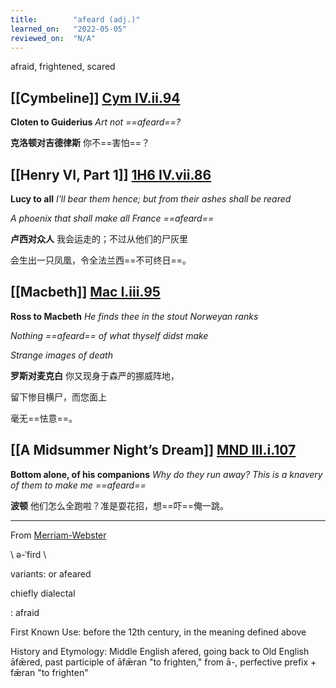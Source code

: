 ```yaml
---
title:        "afeard (adj.)"
learned_on:   "2022-05-05"
reviewed_on:  "N/A"
---
```


afraid, frightened, scared

## [[Cymbeline]] [Cym IV.ii.94](https://www.shakespeareswords.com/Public/Play.aspx?Act=4&Scene=2&WorkId=7#139609) 

**Cloten to Guiderius** *Art not ==afeard==?* 

**克洛顿对吉德律斯** 你不==害怕==？

## [[Henry VI, Part 1]] [1H6 IV.vii.86](https://www.shakespeareswords.com/Public/Play.aspx?Act=4&Scene=7&WorkId=25#203738) 

**Lucy to all** *I'll bear them hence; but from their ashes shall be reared*

*A phoenix that shall make all France ==afeard==*

**卢西对众人** 我会运走的；不过从他们的尸灰里

会生出一只凤凰，令全法兰西==不可终日==。

## [[Macbeth]] [Mac I.iii.95](https://www.shakespeareswords.com/Public/Play.aspx?Act=1&Scene=3&WorkId=13#159504) 

**Ross to Macbeth** *He finds thee in the stout Norweyan ranks*

*Nothing ==afeard== of what thyself didst make*

*Strange images of death*

**罗斯对麦克白** 你又现身于森严的挪威阵地，

留下惨目横尸，而您面上

毫无==怯意==。

## [[A Midsummer Night’s Dream]] [MND III.i.107](https://www.shakespeareswords.com/Public/Play.aspx?Act=3&Scene=1&WorkId=4#126569) 

**Bottom alone, of his companions** *Why do they run away? This is a knavery of them to make me ==afeard==*

**波顿** 他们怎么全跑啦？准是耍花招，想==吓==俺一跳。

-----

From [Merriam-Webster](https://www.merriam-webster.com/dictionary/afeard)

\\ ə-ˈfird  \\

variants: or afeared

chiefly dialectal

: afraid

First Known Use: before the 12th century, in the meaning defined above

History and Etymology: Middle English afered, going back to Old English āfǣred, past participle of āfǣran "to frighten," from ā-, perfective prefix + fǣran "to frighten"
